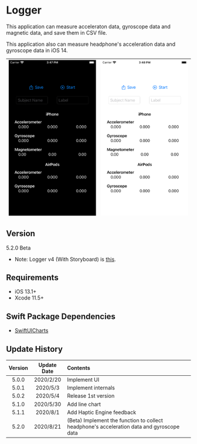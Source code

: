 #  Logger

This application can measure acceleraton data, gyroscope data and magnetic data, and save them in CSV file.

This application also can measure headphone's acceleration data and gyroscope data in iOS 14.


![screen](materials/top1.png) | ![screen_chart](materials/top2.png) 
:-:|:-:

## Version
5.2.0 Beta


- Note: Logger v4 (With Storyboard) is [this](https://github.com/Shakshi3104/LoggerGit).

## Requirements
- iOS 13.1+
- Xcode 11.5+

## Swift Package Dependencies
- [SwiftUICharts](https://github.com/AppPear/ChartView)

## Update History

|Version|Update Date|Contents|
|:----:|:-------------:|:---------|
|5.0.0|2020/2/20| Implement UI|
|5.0.1|2020/5/3| Implement internals|
|5.0.2|2020/5/4| Release 1st version|
|5.1.0|2020/5/30| Add line chart|
|5.1.1|2020/8/1| Add Haptic Engine feedback|
|5.2.0|2020/8/21| (Beta) Implement the function to collect headphone's acceleration data and gyroscope data|
